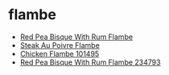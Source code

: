 # flambe

 * [Red Pea Bisque With Rum Flambe](../../index/r/red-pea-bisque-with-rum-flambe-234793.json)
 * [Steak Au Poivre Flambe](../../index/s/steak-au-poivre-flambe.json)
 * [Chicken Flambe 101495](../../index/c/chicken-flambe-101495.json)
 * [Red Pea Bisque With Rum Flambe 234793](../../index/r/red-pea-bisque-with-rum-flambe-234793.json)

